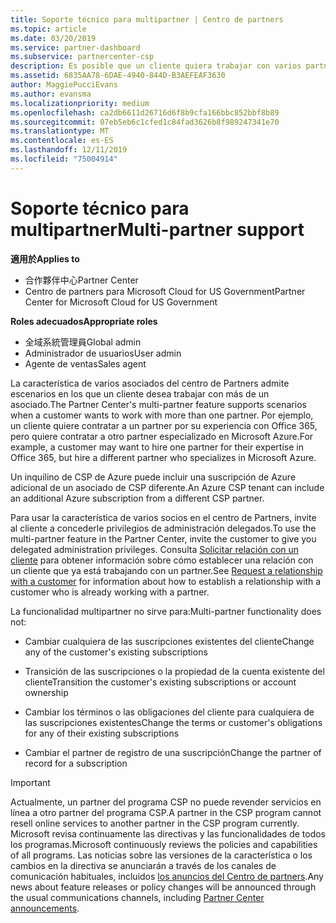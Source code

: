 ```yaml
---
title: Soporte técnico para multipartner | Centro de partners
ms.topic: article
ms.date: 03/20/2019
ms.service: partner-dashboard
ms.subservice: partnercenter-csp
description: Es posible que un cliente quiera trabajar con varios partners especializados en distintos servicios en el programa Proveedor de soluciones en la nube.
ms.assetid: 6835AA78-6DAE-4940-844D-B3AEFEAF3630
author: MaggiePucciEvans
ms.author: evansma
ms.localizationpriority: medium
ms.openlocfilehash: ca2db6611d26716d6f8b9cfa166bbc852bbf8b89
ms.sourcegitcommit: 07eb5eb6c1cfed1c84fad3626b8f989247341e70
ms.translationtype: MT
ms.contentlocale: es-ES
ms.lasthandoff: 12/11/2019
ms.locfileid: "75004914"
---
```

# <a name="multi-partner-support"></a><span data-ttu-id="a4fd2-103">Soporte técnico para multipartner</span><span class="sxs-lookup"><span data-stu-id="a4fd2-103">Multi-partner support</span></span>

<span data-ttu-id="a4fd2-104">**適用於**</span><span class="sxs-lookup"><span data-stu-id="a4fd2-104">**Applies to**</span></span>

-  <span data-ttu-id="a4fd2-105">合作夥伴中心</span><span class="sxs-lookup"><span data-stu-id="a4fd2-105">Partner Center</span></span>
-  <span data-ttu-id="a4fd2-106">Centro de partners para Microsoft Cloud for US Government</span><span class="sxs-lookup"><span data-stu-id="a4fd2-106">Partner Center for Microsoft Cloud for US Government</span></span>

<span data-ttu-id="a4fd2-107">**Roles adecuados**</span><span class="sxs-lookup"><span data-stu-id="a4fd2-107">**Appropriate roles**</span></span>
-   <span data-ttu-id="a4fd2-108">全域系統管理員</span><span class="sxs-lookup"><span data-stu-id="a4fd2-108">Global admin</span></span>
-   <span data-ttu-id="a4fd2-109">Administrador de usuarios</span><span class="sxs-lookup"><span data-stu-id="a4fd2-109">User admin</span></span>
-   <span data-ttu-id="a4fd2-110">Agente de ventas</span><span class="sxs-lookup"><span data-stu-id="a4fd2-110">Sales agent</span></span>

<span data-ttu-id="a4fd2-111">La característica de varios asociados del centro de Partners admite escenarios en los que un cliente desea trabajar con más de un asociado.</span><span class="sxs-lookup"><span data-stu-id="a4fd2-111">The Partner Center's multi-partner feature supports scenarios when a customer wants to work with more than one partner.</span></span> <span data-ttu-id="a4fd2-112">Por ejemplo, un cliente quiere contratar a un partner por su experiencia con Office 365, pero quiere contratar a otro partner especializado en Microsoft Azure.</span><span class="sxs-lookup"><span data-stu-id="a4fd2-112">For example, a customer may want to hire one partner for their expertise in Office 365, but hire a different partner who specializes in Microsoft Azure.</span></span> 

<span data-ttu-id="a4fd2-113">Un inquilino de CSP de Azure puede incluir una suscripción de Azure adicional de un asociado de CSP diferente.</span><span class="sxs-lookup"><span data-stu-id="a4fd2-113">An Azure CSP tenant can include an additional Azure subscription from a different CSP partner.</span></span>

<span data-ttu-id="a4fd2-114">Para usar la característica de varios socios en el centro de Partners, invite al cliente a concederle privilegios de administración delegados.</span><span class="sxs-lookup"><span data-stu-id="a4fd2-114">To use the multi-partner feature in the Partner Center, invite the customer to give you delegated administration privileges.</span></span> <span data-ttu-id="a4fd2-115">Consulta [Solicitar relación con un cliente](request-a-relationship-with-a-customer.md) para obtener información sobre cómo establecer una relación con un cliente que ya está trabajando con un partner.</span><span class="sxs-lookup"><span data-stu-id="a4fd2-115">See [Request a relationship with a customer](request-a-relationship-with-a-customer.md) for information about how to establish a relationship with a customer who is already working with a partner.</span></span>

<span data-ttu-id="a4fd2-116">La funcionalidad multipartner no sirve para:</span><span class="sxs-lookup"><span data-stu-id="a4fd2-116">Multi-partner functionality does not:</span></span>

- <span data-ttu-id="a4fd2-117">Cambiar cualquiera de las suscripciones existentes del cliente</span><span class="sxs-lookup"><span data-stu-id="a4fd2-117">Change any of the customer's existing subscriptions</span></span>

- <span data-ttu-id="a4fd2-118">Transición de las suscripciones o la propiedad de la cuenta existente del cliente</span><span class="sxs-lookup"><span data-stu-id="a4fd2-118">Transition the customer's existing subscriptions or account ownership</span></span>

- <span data-ttu-id="a4fd2-119">Cambiar los términos o las obligaciones del cliente para cualquiera de las suscripciones existentes</span><span class="sxs-lookup"><span data-stu-id="a4fd2-119">Change the terms or customer's obligations for any of their existing subscriptions</span></span>

- <span data-ttu-id="a4fd2-120">Cambiar el partner de registro de una suscripción</span><span class="sxs-lookup"><span data-stu-id="a4fd2-120">Change the partner of record for a subscription</span></span>

> [!IMPORTANT]  
> <span data-ttu-id="a4fd2-121">Actualmente, un partner del programa CSP no puede revender servicios en línea a otro partner del programa CSP.</span><span class="sxs-lookup"><span data-stu-id="a4fd2-121">A partner in the CSP program cannot resell online services to another partner in the CSP program currently.</span></span> <span data-ttu-id="a4fd2-122">Microsoft revisa continuamente las directivas y las funcionalidades de todos los programas.</span><span class="sxs-lookup"><span data-stu-id="a4fd2-122">Microsoft continuously reviews the policies and capabilities of all programs.</span></span> <span data-ttu-id="a4fd2-123">Las noticias sobre las versiones de la característica o los cambios en la directiva se anunciarán a través de los canales de comunicación habituales, incluidos [los anuncios del Centro de partners](https://partner.microsoft.com/pcv/announcements).</span><span class="sxs-lookup"><span data-stu-id="a4fd2-123">Any news about feature releases or policy changes will be announced through the usual communications channels, including [Partner Center announcements](https://partner.microsoft.com/pcv/announcements).</span></span>






